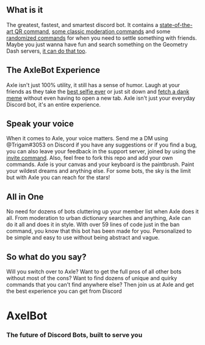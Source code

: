 ## What is it
The greatest, fastest, and smartest discord bot. It contains a [state-of-the-art QR command](https://github.com/Trigam04/AxleBot/blob/master/commands/qr.js), [some classic moderation commands](https://github.com/Trigam04/AxleBot/blob/master/commands/ban.js) and some [randomized commands](https://github.com/Trigam04/AxleBot/blob/master/commands/dice.js) for when you need to settle something with friends. Maybe you just wanna have fun and search something on the Geometry Dash servers, [it can do that too](https://github.com/Trigam04/AxleBot/blob/master/commands/gd.js).

## The AxleBot Experience

Axle isn't just 100% utility, it still has a sense of humor. Laugh at your friends as they take the [best selfie ever](https://github.com/Trigam04/AxleBot/blob/master/commands/selfie.js) or just sit down and [fetch a dank meme](https://github.com/Trigam04/AxleBot/blob/master/commands/meme.js) without even having to open a new tab. Axle isn't just your everyday Discord bot, it's an entire experience.

## Speak your voice

When it comes to Axle, your voice matters. Send me a DM using @Trigam#3053 on Discord if you have any suggestions or if you find a bug, you can also leave your feedback in the support server, joined by using the [invite command](https://github.com/Trigam04/AxleBot/blob/master/commands/invite.js). Also, feel free to fork this repo and add your own commands. Axle is your canvas and your keyboard is the paintbrush. Paint your wildest dreams and anything else. For some bots, the sky is the limit but with Axle you can reach for the stars!

## All in One

No need for dozens of bots cluttering up your member list when Axle does it all. From moderation to urban dictionary searches and anything, Axle can do it all and does it in style. With over 59 lines of code just in the ban command, you know that this bot has been made for you. Personalized to be simple and easy to use without being abstract and vague.

## So what do you say?

Will you switch over to Axle? Want to get the full pros of all other bots without most of the cons? Want to find dozens of unique and quirky commands that you can't find anywhere else? Then join us at Axle and get the best experience you can get from Discord

# AxelBot
### The future of Discord Bots, built to serve you
